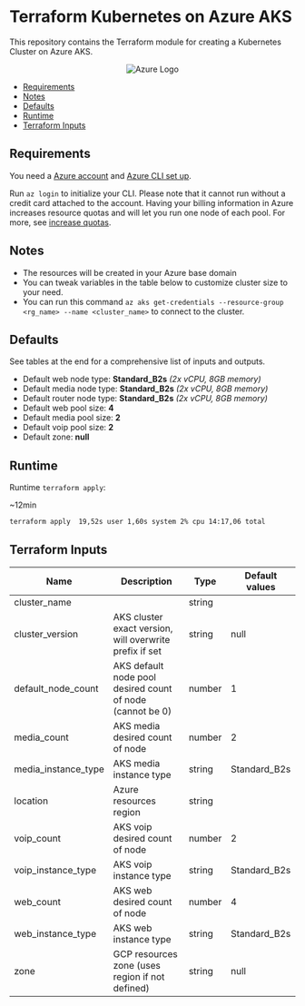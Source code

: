 # Terraform Kubernetes on Azure AKS

This repository contains the Terraform module for creating a Kubernetes Cluster on Azure AKS.

<p align="center">
<img alt="Azure Logo" src="https://upload.wikimedia.org/wikipedia/fr/thumb/b/b6/Microsoft-Azure.png/240px-Microsoft-Azure.png" title="Azure Logo">
</p>

- [Requirements](#Requirements)
- [Notes](#Notes)
- [Defaults](#Defaults)
- [Runtime](#Runtime)
- [Terraform Inputs](#Terraform-Inputs)

## Requirements

You need a [Azure account](https://azure.microsoft.com/en-us/free)
and [Azure CLI set up](https://learn.microsoft.com/fr-fr/cli/azure/install-azure-cli).

Run `az login` to initialize your CLI. Please note that it cannot run without a credit card attached to the account.
Having your billing information in Azure increases resource quotas and will let you run one node of each pool. For more,
see [increase quotas](https://learn.microsoft.com/en-us/azure/quotas/quickstart-increase-quota-portal).


## Notes

* The resources will be created in your Azure base domain
* You can tweak variables in the table below to customize cluster size to your need.
* You can run this command
  ```az aks get-credentials --resource-group <rg_name> --name <cluster_name>``` to
  connect to the cluster.

## Defaults

See tables at the end for a comprehensive list of inputs and outputs.

* Default web node type: **Standard_B2s** _(2x vCPU, 8GB memory)_
* Default media node type: **Standard_B2s** _(2x vCPU, 8GB memory)_
* Default router node type: **Standard_B2s** _(2x vCPU, 8GB memory)_
* Default web pool size: **4**
* Default media pool size: **2**
* Default voip pool size: **2**
* Default zone: **null**

## Runtime

Runtime `terraform apply`:

~12min

```bash
terraform apply  19,52s user 1,60s system 2% cpu 14:17,06 total
```

## Terraform Inputs

| Name                | Description                                               | Type   | Default values |
|---------------------|-----------------------------------------------------------|--------|----------------|
| cluster_name        |                                                           | string |                |
| cluster_version     | AKS cluster exact version, will overwrite prefix if set   | string | null           |
| default_node_count  | AKS default node pool desired count of node (cannot be 0) | number | 1              |
| media_count         | AKS media desired count of node                           | number | 2              |
| media_instance_type | AKS media instance type                                   | string | Standard_B2s   |
| location            | Azure resources region                                    | string |                |
| voip_count          | AKS voip desired count of node                            | number | 2              |
| voip_instance_type  | AKS voip instance type                                    | string | Standard_B2s   |
| web_count           | AKS web desired count of node                             | number | 4              |
| web_instance_type   | AKS web instance type                                     | string | Standard_B2s   |
| zone                | GCP resources zone (uses region if not defined)           | string | null           |
